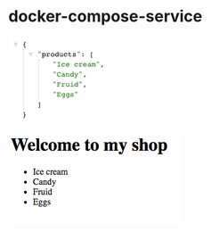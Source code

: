# docker-compose-service

[![Products Service](https://github.com/jefftune/docker-compose-service/raw/master/images/products_service_localhost_5001.png)](#products_service)
[![Products Website](https://github.com/jefftune/docker-compose-service/raw/master/images/products_website_localhost_5000.png)](#products_website)
